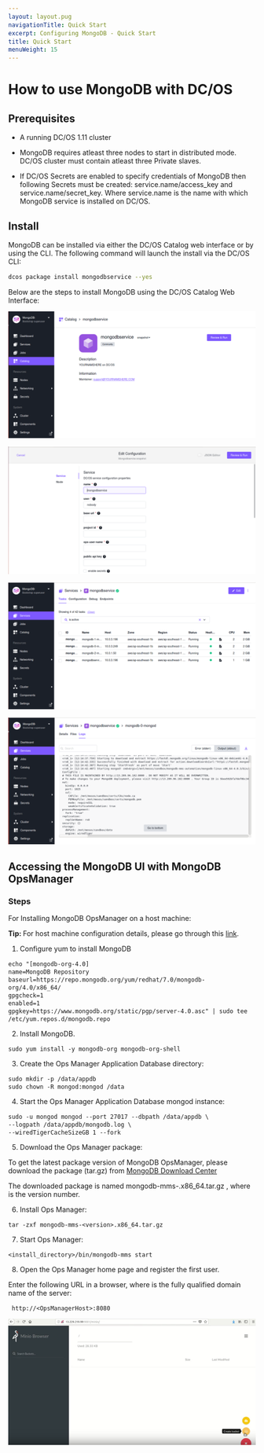 ```yaml
---
layout: layout.pug
navigationTitle: Quick Start
excerpt: Configuring MongoDB - Quick Start
title: Quick Start
menuWeight: 15
---
```


# How to use MongoDB with DC/OS

## Prerequisites

* A running DC/OS 1.11 cluster

* MongoDB requires atleast three nodes to start in distributed mode. DC/OS cluster must contain atleast three Private slaves. 

* If DC/OS Secrets are enabled to specify credentials of MongoDB then following Secrets must be created:  service.name/access_key and service.name/secret_key. Where service.name is the name with which MongoDB service is installed on DC/OS.

## Install

MongoDB can be installed via either the DC/OS Catalog web interface or by using the CLI. The following command will launch the install via the DC/OS CLI:

```bash
dcos package install mongodbservice --yes
```
Below are the steps to install MongoDB using the DC/OS Catalog Web Interface:

[<img src="../img/Catalog_Service_View.png" alt="Catalog Service View"/>](../img/Catalog_Service_View.png)

[<img src="../img/Config_page.png" alt="Config Page"/>](../img/Config_page.png)

[<img src="../img/Running_Stage.png" alt="Running Stage"/>](../img/Running_Stage.png)

[<img src="../img/Successful_execution.png" alt="Successful Execution"/>](../img/Successful_execution.png)




## Accessing the MongoDB UI with MongoDB OpsManager

### Steps

For Installing MongoDB OpsManager on a host machine:

  <strong> Tip: </strong> For host machine configuration details, please go through this  [link](https://docs.opsmanager.mongodb.com/current/tutorial/install-simple-test-deployment/).

  1. Configure yum to install MongoDB
  
  ```
  echo "[mongodb-org-4.0]
  name=MongoDB Repository
  baseurl=https://repo.mongodb.org/yum/redhat/7.0/mongodb-org/4.0/x86_64/
  gpgcheck=1
  enabled=1
  gpgkey=https://www.mongodb.org/static/pgp/server-4.0.asc" | sudo tee /etc/yum.repos.d/mongodb.repo 
  ```
  
  2. Install MongoDB.
  
  ```
  sudo yum install -y mongodb-org mongodb-org-shell
  ```

  3. Create the Ops Manager Application Database directory:
  ```
  sudo mkdir -p /data/appdb
  sudo chown -R mongod:mongod /data
  ``` 
  4. Start the Ops Manager Application Database mongod instance:

  ```
  sudo -u mongod mongod --port 27017 --dbpath /data/appdb \
  --logpath /data/appdb/mongodb.log \
  --wiredTigerCacheSizeGB 1 --fork
  ```
 
 5. Download the Ops Manager package:
 
 To get the latest package version of MongoDB OpsManager, please download the package (tar.gz) from [MongoDB Download Center](http://www.mongodb.com/download-center/ops-manager?jmp=docs)
    
 The downloaded package is named mongodb-mms-<version>.x86_64.tar.gz , where <version> is the version number.
   
 6. Install Ops Manager:
 
  ```
  tar -zxf mongodb-mms-<version>.x86_64.tar.gz
  ```
 7. Start Ops Manager:
 
 ```
 <install_directory>/bin/mongodb-mms start
 ```
 8. Open the Ops Manager home page and register the first user.
 
 Enter the following URL in a browser, where <OpsManagerHost> is the fully qualified domain name of the server:
  
 ```
  http://<OpsManagerHost>:8080
 ```

[<img src="../img/edgelb_without_tls.png" alt="Without TLS"/>](../img/egdelb_without_tls.png)
   
